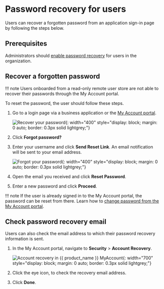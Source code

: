 # Password recovery for users

Users can recover a forgotten password from an application sign-in page by following the steps below.

## Prerequisites

Administrators should [enable password recovery]({{base_path}}/guides/account-configurations/account-recovery/password-recovery/) for users in the organization.

## Recover a forgotten password

!!! note
    Users onboarded from a read-only remote user store are not able to recover their passwords through the My Account portal.

To reset the password, the user should follow these steps.

1. Go to a login page via a business application or the [My Account portal]({{base_path}}/guides/user-self-service/customer-self-service-portal/).

    ![Recover your password]({{base_path}}/assets/img/guides/organization/self-service/customer/recover-your-password.png){: width="400" style="display: block; margin: 0 auto; border: 0.3px solid lightgrey;"}

2. Click **Forgot password?**

3. Enter your username and click **Send Reset Link**. An email notification will be sent to your email address.

    ![Forgot your password]({{base_path}}/assets/img/guides/organization/self-service/customer/forgot-your-password.png){: width="400" style="display: block; margin: 0 auto; border: 0.3px solid lightgrey;"}

4. Open the email you received and click **Reset Password**.

5. Enter a new password and click **Proceed**.

!!! note
    If the user is already signed in to the My Account portal, the password can be reset from there. Learn how to [change password from the My Account portal]({{base_path}}/guides/user-self-service/change-password).

## Check password recovery email
Users can also check the email address to which their password recovery information is sent.

1. In the My Account portal, navigate to **Security** > **Account Recovery**.

    ![Account recovery in {{ product_name }} MyAccount]({{base_path}}/assets/img/guides/users/account-recovery.png){: width="700" style="display: block; margin: 0 auto; border: 0.3px solid lightgrey;"}

2. Click the eye icon, to check the recovery email address.

3. Click **Done**.